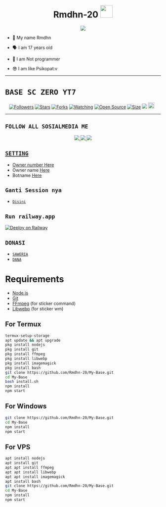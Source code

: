 <h1 align="center">Rmdhn-20 <img src="https://user-images.githubusercontent.com/1303154/88677602-1635ba80-d120-11ea-84d8-d263ba5fc3c0.gif" width="40px" alt=""><br></h1>
<p align="center">
<img src="https://avatars.githubusercontent.com/u/76412415?v=4" />
</p>

<p align="center">

- 👼 My name Rmdhn

- 🗣️ I am 17 years old 

- 🔭 I am Not programmer
 
- 😎 I am like Psikopat:v
</p>

------

# ```BASE SC ZERO YT7```
<p align="center">
<a href="https://github.com/Rmdhn-20/followers"><img title="Followers" src="https://img.shields.io/github/followers/Rmdhn-20?color=red&style=flat-square"></a>
<a href="https://github.com/Rmdhn-20/My-Base/stargazers/"><img title="Stars" src="https://img.shields.io/github/stars/Rmdhn-20/My-Base?color=blue&style=flat-square"></a>
<a href="https://github.com/Rmdhn-20/My-Base/network/members"><img title="Forks" src="https://img.shields.io/github/forks/Rmdhn-20/My-Base?color=red&style=flat-square"></a>
<a href="https://github.com/Rmdhn-20/My-Base/watchers"><img title="Watching" src="https://img.shields.io/github/watchers/Rmdhn-20/My-Base?label=Watchers&color=blue&style=flat-square"></a>
<a href="https://github.com/Rmdhn-20/My-Base"><img title="Open Source" src="https://badges.frapsoft.com/os/v2/open-source.svg?v=103"></a>
<a href="https://github.com/Rmdhn-20/My-Base/"><img title="Size" src="https://img.shields.io/github/repo-size/Rmdhn-20/My-Base?style=flat-square&color=green"></a>
<a href="https://hits.seeyoufarm.com"><img src="https://hits.seeyoufarm.com/api/count/incr/badge.svg?url=https%3A%2F%2Fgithub.com%2FRmdhn-20%2FMy-Base&count_bg=%2379C83D&title_bg=%23555555&icon=probot.svg&icon_color=%2300FF6D&title=hits&edge_flat=false"/></a>
<a href="https://github.com/Rmdhn-20/My-Base/graphs/commit-activity"><img height="20" src="https://img.shields.io/badge/Maintained%3F-yes-green.svg"></a>&nbsp;&nbsp;
</p>
<p align='center'>
    </p>

-------

## ```FOLLOW ALL SOSIALMEDIA ME```
<p align="center">
<a href="https://instagram.com/ekuzikaa_18"><img src="https://img.shields.io/badge/Instagram-E4405F?style=for-the-badge&logo=instagram&logoColor=white"/> 
<a href="https://wa.me/6289618777587"><img src="https://img.shields.io/badge/WhatsApp-25D366?style=for-the-badge&logo=whatsapp&logoColor=white" />
<a href="https://vm.tiktok.com/ZSeUSEmuQ/"><img src="https://img.shields.io/badge/TikTok-000000?style=for-the-badge&logo=tiktok&logoColor=white" />

</p>

## ```SETTING```

- Owner number [Here](https://github.com/Rmdhn-20/My-Base/blob/master/setting.json#L4)
- Owner name [Here](https://github.com/Rmdhn-20/My-Base/blob/master/setting.json#L13)
- Botname [Here](https://github.com/Rmdhn-20/My-Base/blob/master/setting.json#L14)

 ## ```Ganti Session nya```
 - [`Disini`](https://github.com/Rmdhn-20/My-Base/blob/master/zeroyt7.json)
 
 ## ```Run railway.app```
 
 [![Deploy on Railway](https://railway.app/button.svg)](https://railway.app/new/template?template=https%3A%2F%2Fgithub.com%2FRmdhn-20%2FMy-Base)

 ## ```DONASI```

- [`SAWERIA`](https://saweria.co/Ekuzika)
- [`DANA`](https://link.dana.id/qr/3wll8i89)


# Requirements
* [Node.js](https://nodejs.org/en/)
* [Git](https://git-scm.com/downloads)
* [FFmpeg](https://www.gyan.dev/ffmpeg/builds/) (for sticker command)
* [Libwebp](https://developers.google.com/speed/webp/download) (for sticker wm)

## For Termux
```bash
termux-setup-storage
apt update && apt upgrade
pkg install nodejs
pkg install git 
pkg install ffmpeg
pkg install libwebp 
pkg install imagemagick
pkg install bash
git clone https://github.com/Rmdhn-20/My-Base.git
cd My-Base
bash install.sh
npm install
npm start
```
## For Windows
```bash
git clone https://github.com/Rmdhn-20/My-Base.git
cd My-Base
npm install
npm start
```
## For VPS
```bash
apt install nodejs 
apt install git 
apt apt install ffmpeg 
apt apt install libwebp 
apt apt install imagemagick
apt install bash
git clone https://github.com/Rmdhn-20/My-Base.git
cd My-Base
npm install
npm start
```

